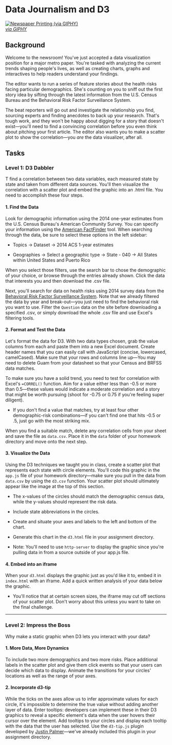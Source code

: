 # Data Journalism and D3

<a target='_blank' href="https://giphy.com/gifs/newspaper-press-v2xIous7mnEYg"><img alt='Newspaper Printing (via GIPHY)' src="http://i.giphy.com/v2xIous7mnEYg.gif" /> <br><em>via GIPHY</em></a>

## Background

Welcome to the newsroom! You've just accepted a data visualization position for a major metro paper. You're tasked with analyzing the current trends shaping people's lives, as well as creating charts, graphs and interactives to help readers understand your findings.

The editor wants to run a series of feature stories about the health risks facing particular demographics. She's counting on you to sniff out the first story idea by sifting through the latest information from the U.S. Census Bureau and the Behavioral Risk Factor Surveillance System.

The beat reporters will go out and investigate the relationship you find, sourcing experts and finding anecdotes to back up your research. That's tough work, and they won't be happy about digging for a story that doesn't exist—you'll need to find a convincing correlation before you even think about pitching your first article. The editor also wants you to make a scatter plot to show the correlation—you _are_ the data visualizer, after all.

## Tasks

### Level 1: D3 Dabbler

T find a correlation between two data variables, each measured state by state and taken from different data sources. You'll then visualize the correlation with a scatter plot and embed the graphic into an .html file. You need to accomplish these four steps.

#### 1. Find the Data

Look for demographic information using the 2014 one-year estimates from the U.S. Census Bureau's American Community Survey. You can specify your information using the [American FactFinder](http://factfinder.census.gov/faces/nav/jsf/pages/searchresults.xhtml) tool. When searching through the data, be sure to select these options in the left sidebar:

* Topics -> Dataset -> 2014 ACS 1-year estimates

* Geographies -> Select a geographic type -> State - 040 -> All States within United States and Puerto Rico

When you select those filters, use the search bar to chose the demographic of your choice, or browse through the entries already shown. Click the data that interests you and then download the .csv file.

Next, you'll search for data on health risks using 2014 survey data from the [Behavioral Risk Factor Surveillance System](https://chronicdata.cdc.gov/Behavioral-Risk-Factors/BRFSS-2014-Overall/5ra3-ixqq). Note that we already filtered the data by year and break-out—you just need to find the behavioral risk you want to use. Filter the `Question` data on the site before downloading a specified .csv, or simply download the whole .csv file and use Excel's filtering tools.


#### 2. Format and Test the Data

Let's format the data for D3. With two data types chosen, grab the value columns from each and paste them into a new Excel document. Create header names that you can easily call with JavaScript (concise, lowercased, camelCased). Make sure that your rows and columns line up—You may need to delete Guam from your datasheet so that your Census and BRFSS data matches.

To make sure you have a solid trend, you need to test for correlation with Excel's `=CORREL()` function. Aim for a value either less than -0.5 or more than 0.5—these values would indicate a moderate correlation and a story that might be worth pursuing (shoot for -0.75 or 0.75 if you're feeling super diligent).


* If you don't find a value that matches, try at least four other demographic-risk combinations—if you can't find one that hits -0.5 or .5, just go with the most striking mix.

When you find a suitable match, delete any correlation cells from your sheet and save the file as `data.csv`. Place it in the `data` folder of your homework directory and move onto the next step.

#### 3. Visualize the Data

Using the D3 techniques we taught you in class, create a scatter plot that represents each state with circle elements. You'll code this graphic in the `app.js` file of your homework directory—make sure you pull in the data from `data.csv` by using the `d3.csv` function. Your scatter plot should ultimately appear like the image at the top of this section.

* The x-values of the circles should match the demographic census data, while the y-values should represent the risk data.

* Include state abbreviations in the circles.

* Create and situate your axes and labels to the left and bottom of the chart.

* Generate this chart in the `d3.html` file in your assignment directory.

* Note: You'll need to use `http-server` to display the graphic since you're pulling data in from a source outside of your app.js file.

#### 4. Embed into an iframe

When your `d3.html` displays the graphic just as you'd like it to, embed it in `index.html` with an iframe. Add a quick written analysis of your data below the graphic.

* You'll notice that at certain screen sizes, the iframe may cut off sections of your scatter plot. Don't worry about this unless you want to take on the final challenge.

- - -

### Level 2: Impress the Boss

Why make a static graphic when D3 lets you interact with your data?


#### 1. More Data, More Dynamics

To include two more demographics and two more risks. Place additional labels in the scatter plot and give them click events so that your users can decide which data to display. Animate the transitions for your circles' locations as well as the range of your axes.


#### 2. Incorporate d3-tip

While the ticks on the axes allow us to infer approximate values for each circle, it's impossible to determine the true value without adding another layer of data. Enter tooltips: developers can implement these in their D3 graphics to reveal a specific element's data when the user hovers their cursor over the element. Add tooltips to your circles and display each tooltip with the data that the user has selected. Use the `d3-tip.js` plugin developed by [Justin Palmer](https://github.com/Caged)—we've already included this plugin in your assignment directory.





